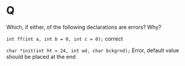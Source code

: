 # Q
Which, if either, of the following declarations are errors?
Why?

`int ff(int a, int b = 0, int c = 0);` correct

`char *init(int ht = 24, int wd, char bckgrnd);` Error, default value should be placed at the end